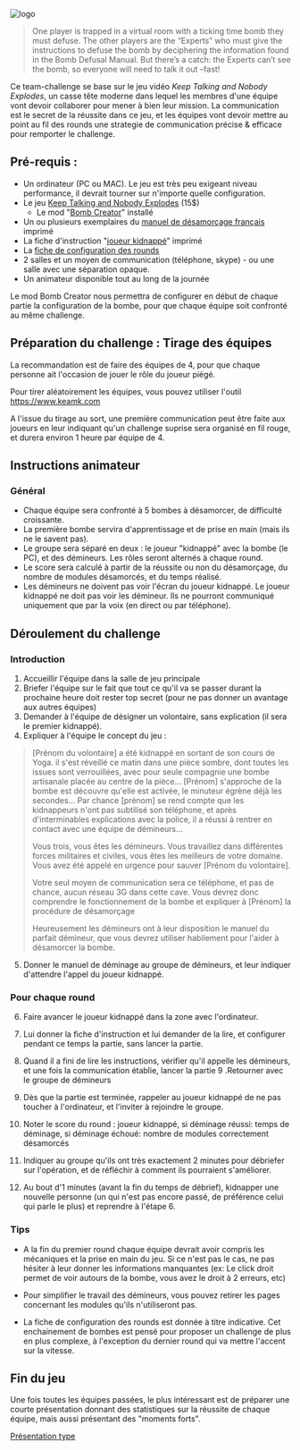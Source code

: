 ![logo](https://i.ytimg.com/vi/zlmpprEFtDE/maxresdefault.jpg)

> One player is trapped in a virtual room with a ticking time bomb they must defuse. The other players are the “Experts” who must give the instructions to defuse the bomb by deciphering the information found in the Bomb Defusal Manual. But there’s a catch: the Experts can’t see the bomb, so everyone will need to talk it out –fast!

Ce team-challenge se base sur le jeu vidéo *Keep Talking and Nobody Explodes*, un casse tête moderne dans lequel les 
membres d'une équipe vont devoir collaborer pour mener à bien leur mission. La communication est le secret de la 
réussite dans ce jeu, et les équipes vont devoir mettre au point au fil des rounds une strategie de communication précise & efficace 
pour remporter le challenge. 

## Pré-requis :

 * Un ordinateur (PC ou MAC). Le jeu est très peu exigeant niveau performance, il devrait tourner sur n'importe quelle configuration.
 * Le jeu [Keep Talking and Nobody Explodes](http://www.keeptalkinggame.com/) (15$)
   * Le mod "[Bomb Creator](https://steamcommunity.com/sharedfiles/filedetails/?id=1224340893&searchtext=)" installé
 * Un ou plusieurs exemplaires du [manuel de désamorçage français](https://github.com/gplaurin/keep-talking-and-nobody-explodes-manuel-francais/raw/master/Manuel-du-d%C3%A9mineur_1.pdf) imprimé
 * La fiche d'instruction "[joueur kidnappé](https://github.com/tabmo/team-challenges/blob/master/ktane/KTANE%20-%20Fiche%20instructions.pdf)" imprimé
 * La [fiche de configuration des rounds](https://github.com/tabmo/team-challenges/blob/master/ktane/KTANE%20-%20Configuration%20des%20rounds.pdf)
 * 2 salles et un moyen de communication (téléphone, skype) - ou une salle avec une séparation opaque.
 * Un animateur disponible tout au long de la journée
 
Le mod Bomb Creator nous permettra de configurer en début de chaque partie la configuration de la bombe, pour que chaque équipe 
soit confronté au même challenge.

## Préparation du challenge : Tirage des équipes

La recommandation est de faire des équipes de 4, pour que chaque personne ait l'occasion de jouer le rôle du joueur piégé.

Pour tirer aléatoirement les équipes, vous pouvez utiliser l'outil https://www.keamk.com

A l'issue du tirage au sort, une première communication peut être faite aux joueurs en leur indiquant qu'un challenge suprise sera organisé en fil rouge, et durera environ 1 heure par équipe de 4.

## Instructions animateur

### Général

* Chaque équipe sera confronté à 5 bombes à désamorcer, de difficulté croissante.
* La première bombe servira d'apprentissage et de prise en main (mais ils ne le savent pas). 
* Le groupe sera séparé en deux : le joueur "kidnappé" avec la bombe (le PC), et des démineurs. Les rôles seront alternés à chaque round.
* Le score sera calculé à partir de la réussite ou non du désamorçage, du nombre de modules désamorcés, et du temps réalisé. 
* Les démineurs ne doivent pas voir l'écran du joueur kidnappé. Le joueur kidnappé ne doit pas voir les démineur. Ils ne pourront communiqué uniquement que par la voix (en direct ou par téléphone).

## Déroulement du challenge

### Introduction

1. Accueillir l'équipe dans la salle de jeu principale
2. Briefer l'équipe sur le fait que tout ce qu'il va se passer durant la prochaine heure doit rester top secret (pour ne pas donner un avantage aux autres équipes)
3. Demander à l'équipe de désigner un volontaire, sans explication (il sera le premier kidnappé).
4. Expliquer à l'équipe le concept du jeu :

> [Prénom du volontaire] a été kidnappé en sortant de son cours de Yoga. il s'est réveillé ce matin dans une pièce sombre, dont toutes les issues sont verrouillées, avec pour seule compagnie une bombe artisanale placée au centre de la pièce… [Prénom] s'approche de la bombe est découvre qu'elle est activée, le minuteur égrène déjà les secondes...
Par chance [prénom] se rend compte que les kidnappeurs n'ont pas subtilisé son téléphone, et après d'interminables explications avec la police, il a réussi à rentrer en contact avec une équipe de démineurs...
> 
> Vous trois, vous êtes les démineurs. Vous travaillez dans différentes forces militaires et civiles, vous êtes les meilleurs de votre domaine. Vous avez été appelé en urgence pour sauver [Prénom du volontaire]. 
> 
> Votre seul moyen de communication sera ce téléphone, et pas de chance, aucun réseau 3G dans cette cave. Vous devrez donc comprendre le fonctionnement de la bombe et expliquer à [Prénom] la procédure de désamorçage
> 
> Heureusement les démineurs ont à leur disposition le manuel du parfait démineur, que vous devrez utiliser habilement pour l'aider à désamorcer la bombe.

5. Donner le manuel de déminage au groupe de démineurs, et leur indiquer d'attendre l'appel du joueur kidnappé.

### Pour chaque round

6. Faire avancer le joueur kidnappé dans la zone avec l'ordinateur.
7. Lui donner la fiche d'instruction et lui demander de la lire, et configurer pendant ce temps la partie, sans lancer la partie.
8. Quand il a fini de lire les instructions, vérifier qu'il appelle les démineurs, et une fois la communication établie, lancer la partie
9 .Retourner avec le groupe de démineurs

10. Dès que la partie est terminée, rappeler au joueur kidnappé de ne pas toucher à l'ordinateur, et l'inviter à rejoindre le groupe.
11. Noter le score du round : joueur kidnappé, si déminage réussi: temps de déminage, si déminage échoué: nombre de modules correctement désamorcés

12. Indiquer au groupe qu'ils ont très exactement 2 minutes pour débriefer sur l'opération, et de réfléchir à comment ils pourraient s'améliorer.
13. Au bout d'1 minutes (avant la fin du temps de débrief), kidnapper une nouvelle personne (un qui n'est pas encore passé, de préférence celui qui parle le plus) et reprendre à l'étape 6.

### Tips

* A la fin du premier round chaque équipe devrait avoir compris les mécaniques et la prise en main du jeu. Si ce n'est pas
le cas, ne pas hésiter à leur donner les informations manquantes (ex: Le click droit permet de voir autours de la bombe, 
vous avez le droit à 2 erreurs, etc)

* Pour simplifier le travail des démineurs, vous pouvez retirer les pages concernant les modules qu'ils n'utiliseront pas.

* La fiche de configuration des rounds est donnée à titre indicative. Cet enchainement de bombes est pensé pour
proposer un challenge de plus en plus complexe, à l'exception du dernier round qui va mettre l'accent sur la vitesse.

## Fin du jeu

Une fois toutes les équipes passées, le plus intéressant est de préparer une courte présentation donnant des 
statistiques sur la réussite de chaque équipe, mais aussi présentant des "moments forts".

[Présentation type](https://github.com/tabmo/team-challenges/blob/master/ktane/KTANE%20-%20Debrief.pdf)



